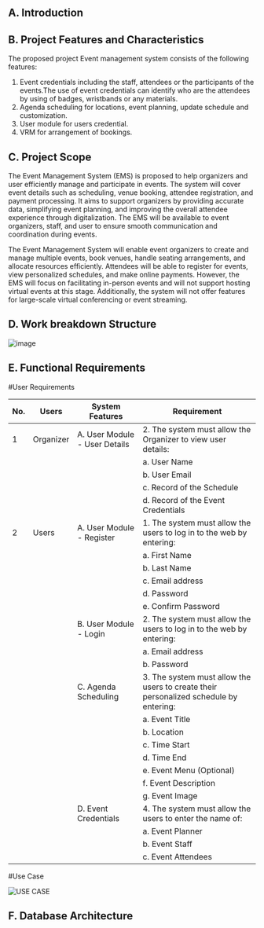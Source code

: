 ## A. Introduction

## B. Project Features and Characteristics
The proposed project Event management system consists of the following features:
1. Event credentials including the staff, attendees or the participants of the events.The use of event credentials can identify who are the attendees by using of badges, wristbands or any materials.
2.  Agenda scheduling for locations, event planning, update schedule and customization.
3.  User module for users credential.
4.  VRM for arrangement of bookings.

## C. Project Scope

The Event Management System (EMS) is proposed to help organizers and user efficiently manage and participate in events. The system will cover event details such as scheduling, venue booking, attendee registration, and payment processing. It aims to support organizers by providing accurate data, simplifying event planning, and improving the overall attendee experience through digitalization. The EMS will be available to event organizers, staff, and user to ensure smooth communication and coordination during events.

The Event Management System will enable event organizers to create and manage multiple events, book venues, handle seating arrangements, and allocate resources efficiently. Attendees will be able to register for events, view personalized schedules, and make online payments. However, the EMS will focus on facilitating in-person events and will not support hosting virtual events at this stage. Additionally, the system will not offer features for large-scale virtual conferencing or event streaming.

## D. Work breakdown Structure
![image](https://github.com/user-attachments/assets/7d0ef25f-4a52-4091-af3f-eb1c3a973633)


## E. Functional Requirements

#User Requirements

| No. | Users      | System Features                                          | Requirement                                                                                                                                                |
|-----|------------|----------------------------------------------------------|------------------------------------------------------------------------------------------------------------------------------------------------------------|
| 1   | Organizer  | A. User Module - User Details                 | 2. The system must allow the Organizer to view user details:                                                                                                          |
|     |            |                                                          |    a. User Name                                                                                                                                            |
|     |            |                                                          |    b. User Email                                                                                                                                           |
|     |            |                                                          |    c. Record of the Schedule                                                                                                                               |
|     |            |                                                          |    d. Record of the Event Credentials                                                                                                                      |
| 2   | Users      | A. User Module - Register                     | 1. The system must allow the users to log in to the web by entering:                                                                                                  |
|     |            |                                                          |    a. First Name                                                                                                                                           |
|     |            |                                                          |    b. Last Name                                                                                                                                            |
|     |            |                                                          |    c. Email address                                                                                                                                        |
|     |            |                                                          |    d. Password                                                                                                                                             |
|     |            |                                                          |    e. Confirm Password                                                                                                                                     |
|     |            | B. User Module - Login                        | 2. The system must allow the users to log in to the web by entering:                                                                                                  |
|     |            |                                                          |    a. Email address                                                                                                                                        |
|     |            |                                                          |    b. Password                                                                                                                                             |
|     |            | C. Agenda Scheduling                                     | 3. The system must allow the users to create their personalized schedule by entering:                                                                      |
|     |            |                                                          |    a. Event Title                                                                                                                                          |
|     |            |                                                          |    b. Location                                                                                                                                             |
|     |            |                                                          |    c. Time Start                                                                                                                                           |
|     |            |                                                          |    d. Time End                                                                                                                                             |
|     |            |                                                          |    e. Event Menu (Optional)                                                                                                                                |
|     |            |                                                          |    f. Event Description                                                                                                                                    |
|     |            |                                                          |    g. Event Image                                                                                                                                          |
|     |            | D. Event Credentials                        | 4. The system must allow the users to enter the name of:                                                                                                                |
|     |            |                                                          |    a. Event Planner                                                                                                                                        |
|     |            |                                                          |    b. Event Staff                                                                                                                                          |
|     |            |                                                          |    c. Event Attendees                                                                                                                                      |


#Use Case

![USE CASE](https://github.com/user-attachments/assets/c98428c4-a6bc-4fab-9f78-8c69eafd2b28)


## F. Database Architecture

